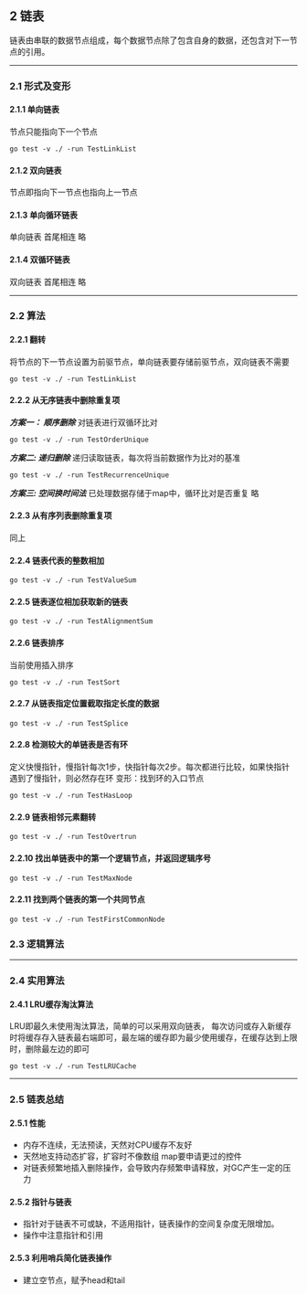## 2 链表
链表由串联的数据节点组成，每个数据节点除了包含自身的数据，还包含对下一节点的引用。

-----

### 2.1 形式及变形
#### 2.1.1 单向链表
节点只能指向下一个节点
```
go test -v ./ -run TestLinkList
```

#### 2.1.2 双向链表
节点即指向下一节点也指向上一节点

#### 2.1.3 单向循环链表
单向链表 首尾相连
略

#### 2.1.4 双循环链表
双向链表 首尾相连
略

-----

### 2.2 算法

#### 2.2.1 翻转
将节点的下一节点设置为前驱节点，单向链表要存储前驱节点，双向链表不需要
```
go test -v ./ -run TestLinkList
```

#### 2.2.2 从无序链表中删除重复项

***方案一： 顺序删除***
对链表进行双循环比对
```
go test -v ./ -run TestOrderUnique
```

***方案二: 递归删除***
递归读取链表，每次将当前数据作为比对的基准
```
go test -v ./ -run TestRecurrenceUnique
```

***方案三: 空间换时间法***
已处理数据存储于map中，循环比对是否重复
略

#### 2.2.3 从有序列表删除重复项
同上

#### 2.2.4 链表代表的整数相加
```
go test -v ./ -run TestValueSum
```

#### 2.2.5 链表逐位相加获取新的链表
```
go test -v ./ -run TestAlignmentSum
```

#### 2.2.6 链表排序
当前使用插入排序
```
go test -v ./ -run TestSort
```

#### 2.2.7 从链表指定位置截取指定长度的数据
```
go test -v ./ -run TestSplice
```

#### 2.2.8 检测较大的单链表是否有环
定义快慢指针，慢指针每次1步，快指针每次2步。每次都进行比较，如果快指针遇到了慢指针，则必然存在环
变形：找到环的入口节点
```
go test -v ./ -run TestHasLoop
```

#### 2.2.9 链表相邻元素翻转
```
go test -v ./ -run TestOvertrun
```

#### 2.2.10 找出单链表中的第一个逻辑节点，并返回逻辑序号
```
go test -v ./ -run TestMaxNode
```

#### 2.2.11 找到两个链表的第一个共同节点
```
go test -v ./ -run TestFirstCommonNode
```

### 2.3 逻辑算法

-----

### 2.4 实用算法
#### 2.4.1 LRU缓存淘汰算法
LRU即最久未使用淘汰算法，简单的可以采用双向链表， 每次访问或存入新缓存时将缓存存入链表最右端即可，最左端的缓存即为最少使用缓存，在缓存达到上限时，删除最左边的即可
```
go test -v ./ -run TestLRUCache
```

-----

### 2.5 链表总结

#### 2.5.1 性能
* 内存不连续，无法预读，天然对CPU缓存不友好
* 天然地支持动态扩容，扩容时不像数组 map要申请更过的控件
* 对链表频繁地插入删除操作，会导致内存频繁申请释放，对GC产生一定的压力

#### 2.5.2 指针与链表
* 指针对于链表不可或缺，不适用指针，链表操作的空间复杂度无限增加。
* 操作中注意指针和引用

#### 2.5.3 利用哨兵简化链表操作
* 建立空节点，赋予head和tail